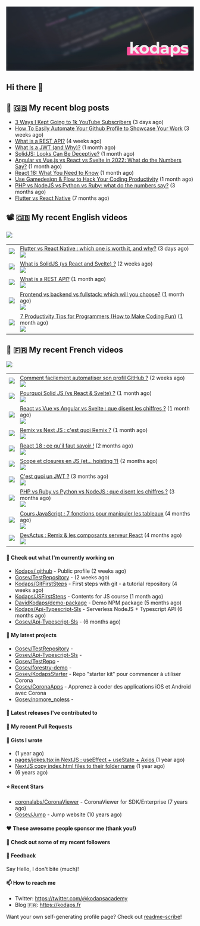 ![Header](images/header.jpg)

## Hi there 👋


## 📜 🇬🇧 My recent blog posts

- [3 Ways I Kept Going to 1k YouTube Subscribers](https://gosev.medium.com/3-ways-i-got-to-1k-youtube-subscribers-52c0680a46ab?source=rss-e68daed69805------2) (3 days ago)
- [How To Easily Automate Your Github Profile to Showcase Your Work](https://levelup.gitconnected.com/how-to-easily-automate-your-github-profile-to-showcase-your-work-126edab12d3c?source=rss-e68daed69805------2) (3 weeks ago)
- [What is a REST API?](https://levelup.gitconnected.com/what-is-a-rest-api-6471b08eb575?source=rss-e68daed69805------2) (4 weeks ago)
- [What Is a JWT (and Why)?](https://levelup.gitconnected.com/what-is-a-jwt-nd-why-2bd0c74aa26f?source=rss-e68daed69805------2) (1 month ago)
- [SolidJS: Looks Can Be Deceptive?](https://javascript.plainenglish.io/solidjs-looks-can-be-deceptive-65b2f91360fe?source=rss-e68daed69805------2) (1 month ago)
- [Angular vs Vue.js vs React vs Svelte in 2022: What do the Numbers Say?](https://javascript.plainenglish.io/angular-vs-vue-js-vs-react-vs-svelte-in-2022-what-do-the-numbers-say-7ae38a549d8d?source=rss-e68daed69805------2) (1 month ago)
- [React 18: What You Need to Know](https://javascript.plainenglish.io/react-18-what-you-need-to-know-d7bed3216e2e?source=rss-e68daed69805------2) (1 month ago)
- [Use Gamedesign &amp; Flow to Hack Your Coding Productivity](https://levelup.gitconnected.com/using-gamedesign-to-hack-productivity-a78544c44a80?source=rss-e68daed69805------2) (1 month ago)
- [PHP vs NodeJS vs Python vs Ruby: what do the numbers say?](https://levelup.gitconnected.com/php-vs-nodejs-vs-python-vs-ruby-what-do-the-numbers-say-efb19c986948?source=rss-e68daed69805------2) (3 months ago)
- [Flutter vs React Native](https://levelup.gitconnected.com/flutter-vs-react-native-2e29e9a919e7?source=rss-e68daed69805------2) (7 months ago)

## 📽 🇬🇧 My recent English videos
<img src="https://img.shields.io/youtube/channel/subscribers/UC2DOovF-OjIQ6nHClUyLKKQ?style=for-the-badge"></img>
<table>

<tr>
<td><img src="https://img.youtube.com/vi/0zY-5z_8D4o/default.jpg"></img></td>
<td>
<a href="https://www.youtube.com/watch?v=0zY-5z_8D4o">Flutter vs React Native : which one is worth it, and why?</a> (3 days ago) <br/>
<img src="https://img.shields.io/youtube/views/0zY-5z_8D4o?style=flat-square"> </img> 
</td>
</tr>
<tr>
<td><img src="https://img.youtube.com/vi/A_dUsSzxwkI/default.jpg"></img></td>
<td>
<a href="https://www.youtube.com/watch?v=A_dUsSzxwkI">What is SolidJS (vs React and Svelte) ?</a> (2 weeks ago) <br/>
<img src="https://img.shields.io/youtube/views/A_dUsSzxwkI?style=flat-square"> </img> 
</td>
</tr>
<tr>
<td><img src="https://img.youtube.com/vi/2CpwxpLcxfU/default.jpg"></img></td>
<td>
<a href="https://www.youtube.com/watch?v=2CpwxpLcxfU">What is a REST API?</a> (1 month ago) <br/>
<img src="https://img.shields.io/youtube/views/2CpwxpLcxfU?style=flat-square"> </img> 
</td>
</tr>
<tr>
<td><img src="https://img.youtube.com/vi/83VZulS0H5g/default.jpg"></img></td>
<td>
<a href="https://www.youtube.com/watch?v=83VZulS0H5g">Frontend vs backend vs fullstack: which will you choose?</a> (1 month ago) <br/>
<img src="https://img.shields.io/youtube/views/83VZulS0H5g?style=flat-square"> </img> 
</td>
</tr>
<tr>
<td><img src="https://img.youtube.com/vi/RN2hUjA_RS4/default.jpg"></img></td>
<td>
<a href="https://www.youtube.com/watch?v=RN2hUjA_RS4">7 Productivity Tips  for Programmers (How to Make Coding Fun)</a> (1 month ago) <br/>
<img src="https://img.shields.io/youtube/views/RN2hUjA_RS4?style=flat-square"> </img> 
</td>
</tr>
</table>

## 📜 🇫🇷 My recent French videos
<img src="https://img.shields.io/youtube/channel/subscribers/UCzdX32OIhpfrdxQRhN2s98w?style=for-the-badge"></img>
<table>

<tr>
<td><img src="https://img.youtube.com/vi/plN1GwhiO9c/default.jpg"></img></td>
<td>
<a href="https://www.youtube.com/watch?v=plN1GwhiO9c">Comment facilement automatiser son profil GitHub ?</a> (2 weeks ago) <br/>
<img src="https://img.shields.io/youtube/views/plN1GwhiO9c?style=flat-square"> </img> 
</td>
</tr>
<tr>
<td><img src="https://img.youtube.com/vi/4Xnt2ASdFbA/default.jpg"></img></td>
<td>
<a href="https://www.youtube.com/watch?v=4Xnt2ASdFbA">Pourquoi Solid JS (vs React &amp; Svelte) ?</a> (1 month ago) <br/>
<img src="https://img.shields.io/youtube/views/4Xnt2ASdFbA?style=flat-square"> </img> 
</td>
</tr>
<tr>
<td><img src="https://img.youtube.com/vi/5Es-oq-o0Qg/default.jpg"></img></td>
<td>
<a href="https://www.youtube.com/watch?v=5Es-oq-o0Qg">React vs Vue vs Angular vs Svelte : que disent les chiffres ?</a> (1 month ago) <br/>
<img src="https://img.shields.io/youtube/views/5Es-oq-o0Qg?style=flat-square"> </img> 
</td>
</tr>
<tr>
<td><img src="https://img.youtube.com/vi/MfBXjOgef-U/default.jpg"></img></td>
<td>
<a href="https://www.youtube.com/watch?v=MfBXjOgef-U">Remix vs Next JS : c&#39;est quoi Remix ?</a> (1 month ago) <br/>
<img src="https://img.shields.io/youtube/views/MfBXjOgef-U?style=flat-square"> </img> 
</td>
</tr>
<tr>
<td><img src="https://img.youtube.com/vi/d6nkWVUo5vw/default.jpg"></img></td>
<td>
<a href="https://www.youtube.com/watch?v=d6nkWVUo5vw">React 18 : ce qu&#39;il faut savoir !</a> (2 months ago) <br/>
<img src="https://img.shields.io/youtube/views/d6nkWVUo5vw?style=flat-square"> </img> 
</td>
</tr>
<tr>
<td><img src="https://img.youtube.com/vi/LYvQWwsKiME/default.jpg"></img></td>
<td>
<a href="https://www.youtube.com/watch?v=LYvQWwsKiME">Scope et closures en JS (et... hoisting ?)</a> (2 months ago) <br/>
<img src="https://img.shields.io/youtube/views/LYvQWwsKiME?style=flat-square"> </img> 
</td>
</tr>
<tr>
<td><img src="https://img.youtube.com/vi/5qNfPBcogCs/default.jpg"></img></td>
<td>
<a href="https://www.youtube.com/watch?v=5qNfPBcogCs">C&#39;est quoi un JWT ?</a> (3 months ago) <br/>
<img src="https://img.shields.io/youtube/views/5qNfPBcogCs?style=flat-square"> </img> 
</td>
</tr>
<tr>
<td><img src="https://img.youtube.com/vi/evT5fptnRSo/default.jpg"></img></td>
<td>
<a href="https://www.youtube.com/watch?v=evT5fptnRSo">PHP vs Ruby vs Python vs NodeJS : que disent les chiffres ?</a> (3 months ago) <br/>
<img src="https://img.shields.io/youtube/views/evT5fptnRSo?style=flat-square"> </img> 
</td>
</tr>
<tr>
<td><img src="https://img.youtube.com/vi/-9nygSaeN40/default.jpg"></img></td>
<td>
<a href="https://www.youtube.com/watch?v=-9nygSaeN40">Cours JavaScript : 7 fonctions pour manipuler les tableaux</a> (4 months ago) <br/>
<img src="https://img.shields.io/youtube/views/-9nygSaeN40?style=flat-square"> </img> 
</td>
</tr>
<tr>
<td><img src="https://img.youtube.com/vi/uC4Wd9OJNHY/default.jpg"></img></td>
<td>
<a href="https://www.youtube.com/watch?v=uC4Wd9OJNHY">DevActus : Remix &amp; les composants serveur React</a> (4 months ago) <br/>
<img src="https://img.shields.io/youtube/views/uC4Wd9OJNHY?style=flat-square"> </img> 
</td>
</tr>
</table>

#### 👷 Check out what I'm currently working on

- [Kodaps/.github](https://github.com/Kodaps/.github) - Public profile (2 weeks ago)
- [Gosev/TestRepository](https://github.com/Gosev/TestRepository) -  (2 weeks ago)
- [Kodaps/GitFirstSteps](https://github.com/Kodaps/GitFirstSteps) - First steps with git - a tutorial repository (4 weeks ago)
- [Kodaps/JSFirstSteps](https://github.com/Kodaps/JSFirstSteps) - Contents for JS course (1 month ago)
- [DavidKodaps/demo-package](https://github.com/DavidKodaps/demo-package) - Demo NPM package (5 months ago)
- [Kodaps/Api-Typescript-Sls](https://github.com/Kodaps/Api-Typescript-Sls) - Serverless NodeJS &#43; Typescript API  (6 months ago)
- [Gosev/Api-Typescript-Sls](https://github.com/Gosev/Api-Typescript-Sls) -  (6 months ago)

#### 🌱 My latest projects

- [Gosev/TestRepository](https://github.com/Gosev/TestRepository) - 
- [Gosev/Api-Typescript-Sls](https://github.com/Gosev/Api-Typescript-Sls) - 
- [Gosev/TestRepo](https://github.com/Gosev/TestRepo) - 
- [Gosev/forestry-demo](https://github.com/Gosev/forestry-demo) - 
- [Gosev/KodapsStarter](https://github.com/Gosev/KodapsStarter) - Repo &#34;starter kit&#34; pour commencer à utiliser Corona
- [Gosev/CoronaApps](https://github.com/Gosev/CoronaApps) - Apprenez à coder des applications iOS et Android avec Corona
- [Gosev/nomore_noless](https://github.com/Gosev/nomore_noless) - 


#### 🔭 Latest releases I've contributed to


#### 🔨 My recent Pull Requests



#### 📓 Gists I wrote

- [](https://gist.github.com/ce3defb6415b67ec03f48fa11fc158f0) (1 year ago)
- [pages/jokes.tsx in NextJS : useEffect &#43; useState &#43; Axios ](https://gist.github.com/fbd960d5a653bf0f527678f038d5bee1) (1 year ago)
- [NextJS copy index.html files to their folder name](https://gist.github.com/e04abeb6079273b3be54ee6496a0b309) (1 year ago)
- [](https://gist.github.com/a144834b9542ab523a10) (6 years ago)

#### ⭐ Recent Stars

- [coronalabs/CoronaViewer](https://github.com/coronalabs/CoronaViewer) - CoronaViewer for SDK/Enterprise (7 years ago)
- [Gosev/Jump](https://github.com/Gosev/Jump) - Jump website (10 years ago)

#### ❤️ These awesome people sponsor me (thank you!)


#### 👯 Check out some of my recent followers


#### 💬 Feedback

Say Hello, I don't bite (much)!

#### 📫 How to reach me

- Twitter: https://twitter.com/@kodapsacademy
- Blog  🇫🇷: https://kodaps.fr

Want your own self-generating profile page? Check out [readme-scribe](https://github.com/muesli/readme-scribe)!
